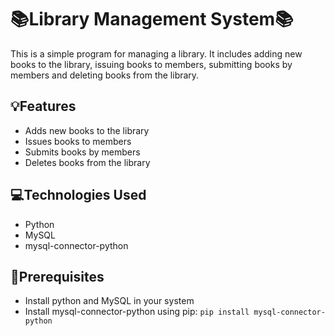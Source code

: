 # 📚Library Management System📚

This is a simple program for managing a library. It includes adding new books to the library, issuing books to members, submitting books by members and deleting books from the library.

## 💡Features

* Adds new books to the library
* Issues books to members
* Submits books by members
* Deletes books from the library

## 💻Technologies Used

* Python
* MySQL
* mysql-connector-python

## 🧩Prerequisites

* Install python and MySQL in your system
* Install mysql-connector-python using pip:
`pip install mysql-connector-python`
